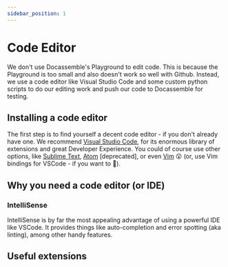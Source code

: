 ```yaml
---
sidebar_position: 1
---
```


# Code Editor

We don't use Docassemble's Playground to edit code. This is because the Playground is too small and also doesn't work so well with Github. Instead, we use a code editor like Visual Studio Code and some custom python scripts to do our editing work and push our code to Docassemble for testing.

## Installing a code editor

The first step is to find yourself a decent code editor - if you don't already have one. We recommend [Visual Studio Code](https://code.visualstudio.com/Download), for its enormous library of extensions and great Developer Experience. You could of course use other options, like [Sublime Text](https://www.sublimetext.com/), [Atom](https://atom.io/) [deprecated], or even [Vim](https://www.vim.org/download.php) :astonished: (or, use Vim bindings for VSCode - if you want to :exploding_head:).

## Why you need a code editor (or IDE)

### IntelliSense

IntelliSense is by far the most appealing advantage of using a powerful IDE like VSCode. It provides things like auto-completion and error spotting (aka linting), among other handy features.

## Useful extensions
